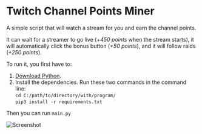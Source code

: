 # Twitch Channel Points Miner
A simple script that will watch a stream for you and earn the channel points.

It can wait for a streamer to go live (+_450 points_ when the stream starts),
it will automatically click the bonus button (_+50 points_),
and it will follow raids (_+250 points_).

To run it, you first have to:

1) [Download Python](https://www.python.org/downloads/).
2) Install the dependencies. Run these two commands in the command line:<br>
`cd C:/path/to/directory/with/program/`<br>
`pip3 install -r requirements.txt`<br>


Then you can run `main.py`

![Screenshot](https://user-images.githubusercontent.com/55288842/96374655-8f233c00-117c-11eb-8c02-b2ba0d0d5962.png)
